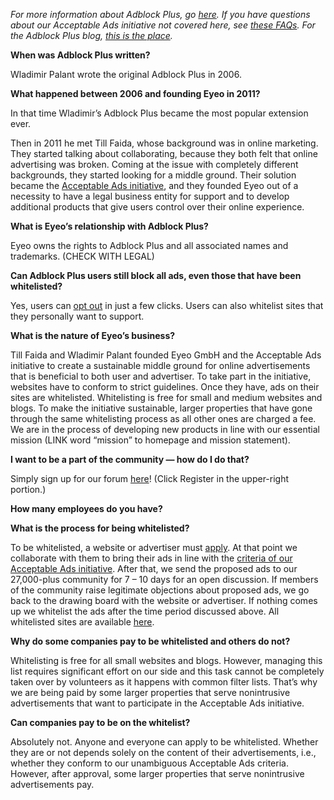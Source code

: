 _For more information about Adblock Plus, go [here](https://adblockplus.org/en/about). If you have questions about our Acceptable Ads initiative not covered here, see [these FAQs](https://adblockplus.org/en/acceptable-ads). For the Adblock Plus blog, [this is the place](https://adblockplus.org/blog/)._

**When was Adblock Plus written?**

Wladimir Palant wrote the original Adblock Plus in 2006.

**What happened between 2006 and founding Eyeo in 2011?**

In that time Wladimir’s Adblock Plus became the most popular extension ever.

Then in 2011 he met Till Faida, whose background was in online marketing. They started talking about collaborating, because they both felt that online advertising was broken. Coming at the issue with completely different backgrounds, they started looking for a middle ground. Their solution became the [Acceptable Ads initiative](https://adblockplus.org/en/acceptable-ads), and they founded Eyeo out of a necessity to have a legal business entity for support and to develop additional products that give users control over their online experience.

**What is Eyeo’s relationship with Adblock Plus?**

Eyeo owns the rights to Adblock Plus and all associated names and trademarks. (CHECK WITH LEGAL)

**Can Adblock Plus users still block all ads, even those that have been whitelisted?**

Yes, users can [opt out](https://adblockplus.org/en/acceptable-ads#optout) in just a few clicks. Users can also whitelist sites that they personally want to support.

**What is the nature of Eyeo’s business?**

Till Faida and Wladimir Palant founded Eyeo GmbH and the Acceptable Ads initiative to create a sustainable middle ground for online advertisements that is beneficial to both user and advertiser. To take part in the initiative, websites have to conform to strict guidelines. Once they have, ads on their sites are whitelisted. Whitelisting is free for small and medium websites and blogs. To make the initiative sustainable, larger properties that have gone through the same whitelisting process as all other ones are charged a fee. We are in the process of developing new products in line with our essential mission (LINK word “mission” to homepage and mission statement).

**I want to be a part of the community &#8212; how do I do that?**

Simply sign up for our forum [here](https://adblockplus.org/forum/)! (Click Register in the upper-right portion.)

**How many employees do you have?**

<? include size-of-team ?>

**What is the process for being whitelisted?**

To be whitelisted, a website or advertiser must [apply](https://eyeo.com/acceptable-ads-application.html). At that point we collaborate with them to bring their ads in line with the [criteria of our Acceptable Ads initiative](https://adblockplus.org/en/acceptable-ads#criteria). After that, we send the proposed ads to our 27,000-plus community for 7 – 10 days for an open discussion. If members of the community raise legitimate objections about proposed ads, we go back to the drawing board with the website or advertiser. If nothing comes up we whitelist the ads after the time period discussed above. All whitelisted sites are available [here](https://easylist-downloads.adblockplus.org/exceptionrules.txt).

**Why do some companies pay to be whitelisted and others do not?**

Whitelisting is free for all small websites and blogs. However, managing this list requires significant effort on our side and this task cannot be completely taken over by volunteers as it happens with common filter lists. That’s why we are being paid by some larger properties that serve nonintrusive advertisements that want to participate in the Acceptable Ads initiative.

**Can companies pay to be on the whitelist?**

Absolutely not. Anyone and everyone can apply to be whitelisted. Whether they are or not depends solely on the content of their advertisements, i.e., whether they conform to our unambiguous Acceptable Ads criteria. However, after approval, some larger properties that serve nonintrusive advertisements pay.
